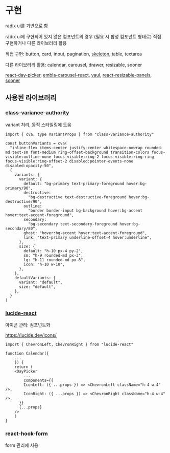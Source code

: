 # 구현

radix ui를 기반으로 함 

radix ui에 구현되어 있지 않은 컴포넌트의 경우 (필요 시 합성 컴포넌트 형태로) 직접 구현하거나 다른 라이브러리 활용

직접 구현: button, card, input, pagination, [skeleton](https://tailwindcss.com/docs/animation#pulse), table, textarea

다른 라이브러리 활용: calendar, carousel, drawer, resizable, sooner

[react-day-picker](https://daypicker.dev/), [embla-carousel-react](https://www.embla-carousel.com/get-started/react/), [vaul](https://vaul.emilkowal.ski/), [react-resizable-panels](https://react-resizable-panels.vercel.app/), [sooner](https://sonner.emilkowal.ski/)

## 사용된 라이브러리

### [class-variance-authority](https://cva.style/docs)

variant 처리, 동적 스타일링에 도움

```tsx
import { cva, type VariantProps } from "class-variance-authority"

const buttonVariants = cva(
  "inline-flex items-center justify-center whitespace-nowrap rounded-md text-sm font-medium ring-offset-background transition-colors focus-visible:outline-none focus-visible:ring-2 focus-visible:ring-ring focus-visible:ring-offset-2 disabled:pointer-events-none disabled:opacity-50",
  {
    variants: {
      variant: {
        default: "bg-primary text-primary-foreground hover:bg-primary/90",
        destructive:
          "bg-destructive text-destructive-foreground hover:bg-destructive/90",
        outline:
          "border border-input bg-background hover:bg-accent hover:text-accent-foreground",
        secondary:
          "bg-secondary text-secondary-foreground hover:bg-secondary/80",
        ghost: "hover:bg-accent hover:text-accent-foreground",
        link: "text-primary underline-offset-4 hover:underline",
      },
      size: {
        default: "h-10 px-4 py-2",
        sm: "h-9 rounded-md px-3",
        lg: "h-11 rounded-md px-8",
        icon: "h-10 w-10",
      },
    },
    defaultVariants: {
      variant: "default",
      size: "default",
    },
  }
)
```

### [lucide-react](https://lucide.dev/guide/packages/lucide-react)

아이콘 관리: 컴포넌트화

https://lucide.dev/icons/

```tsx
import { ChevronLeft, ChevronRight } from "lucide-react"

function Calendar({
	...
	}) {
	return (
    <DayPicker
	    ...
	    components={{
        IconLeft: ({ ...props }) => <ChevronLeft className="h-4 w-4" />,
        IconRight: ({ ...props }) => <ChevronRight className="h-4 w-4" />,
      }}
      {...props}
    />
	)
}
```

### react-hook-form

form 관리에 사용
